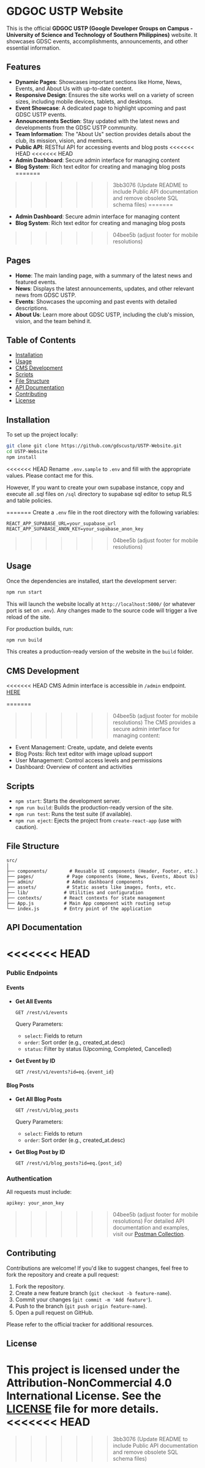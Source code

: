 # GDGOC USTP Website

This is the official **GDGOC USTP (Google Developer Groups on Campus - University of Science and Technology of Southern Philippines)** website. It showcases GDSC events, accomplishments, announcements, and other essential information.

## Features

- **Dynamic Pages**: Showcases important sections like Home, News, Events, and About Us with up-to-date content.
- **Responsive Design**: Ensures the site works well on a variety of screen sizes, including mobile devices, tablets, and desktops.
- **Event Showcase**: A dedicated page to highlight upcoming and past GDSC USTP events.
- **Announcements Section**: Stay updated with the latest news and developments from the GDSC USTP community.
- **Team Information**: The "About Us" section provides details about the club, its mission, vision, and members.
- **Public API**: RESTful API for accessing events and blog posts
<<<<<<< HEAD
<<<<<<< HEAD
- **Admin Dashboard**: Secure admin interface for managing content
- **Blog System**: Rich text editor for creating and managing blog posts
=======
>>>>>>> 3bb3076 (Update README to include Public API documentation and remove obsolete SQL schema files)
=======
- **Admin Dashboard**: Secure admin interface for managing content
- **Blog System**: Rich text editor for creating and managing blog posts
>>>>>>> 04bee5b (adjust footer for mobile resolutions)

## Pages

- **Home**: The main landing page, with a summary of the latest news and featured events.
- **News**: Displays the latest announcements, updates, and other relevant news from GDSC USTP.
- **Events**: Showcases the upcoming and past events with detailed descriptions.
- **About Us**: Learn more about GDSC USTP, including the club's mission, vision, and the team behind it.

## Table of Contents

- [Installation](#installation)
- [Usage](#usage)
- [CMS Development](#cms-development)
- [Scripts](#scripts)
- [File Structure](#file-structure)
- [API Documentation](#api-documentation)
- [Contributing](#contributing)
- [License](#license)

## Installation

To set up the project locally:

```bash
git clone git clone https://github.com/gdscustp/USTP-Website.git
cd USTP-Website
npm install
```

<<<<<<< HEAD
Rename `.env.sample` to `.env` and fill with the appropriate values. Please contact me for this.

However, If you want to create your own supabase instance, copy and execute all .sql files on `/sql` directory to supabase sql editor to setup RLS and table policies.

=======
Create a `.env` file in the root directory with the following variables:
```
REACT_APP_SUPABASE_URL=your_supabase_url
REACT_APP_SUPABASE_ANON_KEY=your_supabase_anon_key
```
>>>>>>> 04bee5b (adjust footer for mobile resolutions)

## Usage

Once the dependencies are installed, start the development server:

```bash
npm run start
```

This will launch the website locally at `http://localhost:5000/` (or whatever port is set on `.env`). Any changes made to the source code will trigger a live reload of the site.

For production builds, run:

```bash
npm run build
```

This creates a production-ready version of the website in the `build` folder.

## CMS Development

<<<<<<< HEAD
CMS Admin interface is accessible in `/admin` endpoint. [HERE](https://gdsc-ustp.vercel.app/admin/login)

=======
>>>>>>> 04bee5b (adjust footer for mobile resolutions)
The CMS provides a secure admin interface for managing content:
- Event Management: Create, update, and delete events
- Blog Posts: Rich text editor with image upload support
- User Management: Control access levels and permissions
- Dashboard: Overview of content and activities

## Scripts

- `npm start`: Starts the development server.
- `npm run build`: Builds the production-ready version of the site.
- `npm run test`: Runs the test suite (if available).
- `npm run eject`: Ejects the project from `create-react-app` (use with caution).

## File Structure

```
src/
│
├── components/        # Reusable UI components (Header, Footer, etc.)
├── pages/            # Page components (Home, News, Events, About Us)
├── admin/            # Admin dashboard components
├── assets/           # Static assets like images, fonts, etc.
├── lib/             # Utilities and configuration
├── contexts/        # React contexts for state management
├── App.js           # Main App component with routing setup
└── index.js         # Entry point of the application
```

## API Documentation
<<<<<<< HEAD
=======

### Public Endpoints

#### Events

- **Get All Events**
  ```
  GET /rest/v1/events
  ```
  Query Parameters:
  - `select`: Fields to return
  - `order`: Sort order (e.g., created_at.desc)
  - `status`: Filter by status (Upcoming, Completed, Cancelled)

- **Get Event by ID**
  ```
  GET /rest/v1/events?id=eq.{event_id}
  ```

#### Blog Posts

- **Get All Blog Posts**
  ```
  GET /rest/v1/blog_posts
  ```
  Query Parameters:
  - `select`: Fields to return
  - `order`: Sort order (e.g., created_at.desc)

- **Get Blog Post by ID**
  ```
  GET /rest/v1/blog_posts?id=eq.{post_id}
  ```

### Authentication

All requests must include:
```
apikey: your_anon_key
```

>>>>>>> 04bee5b (adjust footer for mobile resolutions)
For detailed API documentation and examples, visit our [Postman Collection](https://documenter.getpostman.com/view/41094364/2sAYQZGX13).

## Contributing

Contributions are welcome! If you'd like to suggest changes, feel free to fork the repository and create a pull request:

1. Fork the repository.
2. Create a new feature branch (`git checkout -b feature-name`).
3. Commit your changes (`git commit -m 'Add feature'`).
4. Push to the branch (`git push origin feature-name`).
5. Open a pull request on GitHub.

Please refer to the official tracker for additional resources.

## License

This project is licensed under the Attribution-NonCommercial 4.0 International License. See the [LICENSE](LICENSE) file for more details.
<<<<<<< HEAD
=======




>>>>>>> 3bb3076 (Update README to include Public API documentation and remove obsolete SQL schema files)
